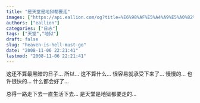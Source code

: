 ```yaml
---
title: "是天堂是地狱都要走"
images: ["https://api.eallion.com/og?title=%E6%98%AF%E5%A4%A9%E5%A0%82%E6%98%AF%E5%9C%B0%E7%8B%B1%E9%83%BD%E8%A6%81%E8%B5%B0"]
authors: ["eallion"]
categories: ["日志"]
tags: ["天堂","地狱"]
draft: false
slug: "heaven-is-hell-must-go"
date: "2008-11-06 22:21:41"
lastmod: "2008-11-06 22:21:41"
---
```


这还不算最黑暗的日子...
所以...
这不算什么...
很容易就承受下来了...
慢慢的...
也许很快的...
什么都会好了...

总得一路走下去一直生活下去...
是天堂是地狱都要走的...
